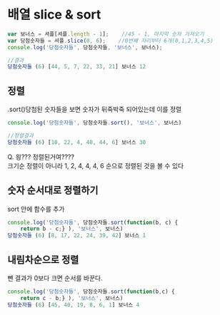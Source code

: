# 배열 slice & sort

```javascript
var 보너스 = 셔플[셔플.length - 1];    //45 - 1, 마지막 숫자 가져오기
var 당첨숫자들 = 셔플.slice(0, 6);    //0번째 자리부터 6개(0,1,2,3,4,5)
console.log('당첨숫자들', 당첨숫자들, '보너스', 보너스);

//결과
당첨숫자들 (6) [44, 5, 7, 22, 33, 21] 보너스 12
```

## 정렬

.sort\(\)당첨된 숫자들을 보면 숫자가 뒤죽박죽 되어있는데 이를 정렬

```javascript
console.log('당첨숫자들', 당첨숫자들.sort(), '보너스', 보너스)

//정렬결과
당첨숫자들 (6) [10, 22, 4, 40, 44, 6] 보너스 30
```

Q. 읭??? 정렬된거여????  
크기순 정렬이 아니라 1, 2, 4, 4, 4, 6 순으로 정렬된 것을 볼 수 있다

## 숫자 순서대로 정렬하기

sort 안에 함수를 추가

```javascript
console.log('당첨숫자들', 당첨숫자들.sort(function(b, c) {
    return b - c;} ), '보너스', 보너스)
당첨숫자들 (6) [8, 17, 22, 24, 39, 42] 보너스 1
```

## 내림차순으로 정렬

뺀 결과가 0보다 크면 순서를 바꾼다.

```javascript
console.log('당첨숫자들', 당첨숫자들.sort(function(b,c) {
    return c - b;} ), '보너스', 보너스)
당첨숫자들 (6) [45, 40, 19, 8, 6, 1] 보너스 4
```



